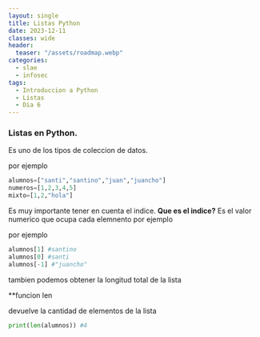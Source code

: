 ```yaml
---
layout: single
title: Listas Python
date: 2023-12-11
classes: wide
header:
  teaser: "/assets/roadmap.webp"
categories:
  - slae
  - infosec
tags:
  - Introduccion a Python
  - Listas
  - Dia 6
---
```


### Listas en Python.

Es uno de los tipos de coleccion de datos.

por ejemplo

```python
alumnos=["santi","santino","juan","juancho"]
numeros=[1,2,3,4,5]
mixto=[1,2,"hola"]
```

Es muy importante tener en cuenta el indice.
**Que es el indice?** Es el valor numerico que ocupa cada elemnento por ejemplo

por ejemplo

```python
alumnos[1] #santino
alumnos[0] #santi
alumnos[-1] #"juancho"
```


tambien podemos obtener la longitud total de la lista

**funcion len

devuelve la cantidad de elementos de la lista

```python
print(len(alumnos)) #4
```